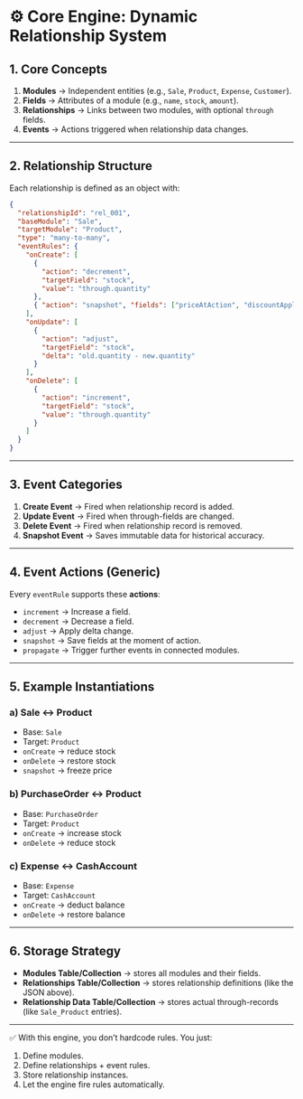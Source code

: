 # ⚙️ Core Engine: Dynamic Relationship System

## 1. **Core Concepts**

1. **Modules** → Independent entities (e.g., `Sale`, `Product`, `Expense`, `Customer`).
2. **Fields** → Attributes of a module (e.g., `name`, `stock`, `amount`).
3. **Relationships** → Links between two modules, with optional `through` fields.
4. **Events** → Actions triggered when relationship data changes.

---

## 2. **Relationship Structure**

Each relationship is defined as an object with:

```json
{
  "relationshipId": "rel_001",
  "baseModule": "Sale",
  "targetModule": "Product",
  "type": "many-to-many",
  "eventRules": {
    "onCreate": [
      {
        "action": "decrement",
        "targetField": "stock",
        "value": "through.quantity"
      },
      { "action": "snapshot", "fields": ["priceAtAction", "discountApplied"] }
    ],
    "onUpdate": [
      {
        "action": "adjust",
        "targetField": "stock",
        "delta": "old.quantity - new.quantity"
      }
    ],
    "onDelete": [
      {
        "action": "increment",
        "targetField": "stock",
        "value": "through.quantity"
      }
    ]
  }
}
```

---

## 3. **Event Categories**

1. **Create Event** → Fired when relationship record is added.
2. **Update Event** → Fired when through-fields are changed.
3. **Delete Event** → Fired when relationship record is removed.
4. **Snapshot Event** → Saves immutable data for historical accuracy.

---

## 4. **Event Actions (Generic)**

Every `eventRule` supports these **actions**:

- `increment` → Increase a field.
- `decrement` → Decrease a field.
- `adjust` → Apply delta change.
- `snapshot` → Save fields at the moment of action.
- `propagate` → Trigger further events in connected modules.

---

## 5. **Example Instantiations**

### a) **Sale ↔ Product**

- Base: `Sale`
- Target: `Product`
- `onCreate` → reduce stock
- `onDelete` → restore stock
- `snapshot` → freeze price

### b) **PurchaseOrder ↔ Product**

- Base: `PurchaseOrder`
- Target: `Product`
- `onCreate` → increase stock
- `onDelete` → reduce stock

### c) **Expense ↔ CashAccount**

- Base: `Expense`
- Target: `CashAccount`
- `onCreate` → deduct balance
- `onDelete` → restore balance

---

## 6. **Storage Strategy**

- **Modules Table/Collection** → stores all modules and their fields.
- **Relationships Table/Collection** → stores relationship definitions (like the JSON above).
- **Relationship Data Table/Collection** → stores actual through-records (like `Sale_Product` entries).

---

✅ With this engine, you don’t hardcode rules. You just:

1. Define modules.
2. Define relationships + event rules.
3. Store relationship instances.
4. Let the engine fire rules automatically.

